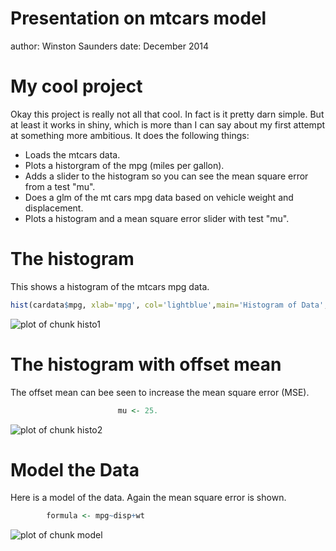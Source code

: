 Presentation on mtcars model
========================================================
author: Winston Saunders
date: December 2014

My cool project
========================================================

Okay this project is really not all that cool. In fact is it pretty darn simple. But at least it works in shiny, which is more than I can say about my first attempt at something more ambitious. 
It does the following things:

- Loads the mtcars data.
- Plots a historgram of the mpg (miles per gallon).
- Adds a slider to the histogram so you can see the mean square error from a test "mu".
- Does a glm of the mt cars mpg data based on vehicle weight and displacement.
- Plots a histogram and a mean square error slider with test "mu".

The histogram
========================================================

This shows a histogram of the mtcars mpg data.




```r
hist(cardata$mpg, xlab='mpg', col='lightblue',main='Histogram of Data', breaks=10, xlim=c(5,40), ylim=c(0,8))
```

![plot of chunk histo1](Presentation-figure/histo1-1.png) 

The histogram with offset mean
========================================================

The offset mean can bee seen to increase the mean square error (MSE).


```r
                        mu <- 25.
```

![plot of chunk histo2](Presentation-figure/histo2-1.png) 


Model the Data
========================================================

Here is a model of the data. Again the mean square error is shown. 


```r
        formula <- mpg~disp+wt
```

![plot of chunk model](Presentation-figure/model-1.png) 


